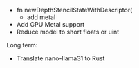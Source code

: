 - fn newDepthStencilStateWithDescriptor(
  - add metal
- Add GPU Metal support
- Reduce model to short floats or uint

Long term:

- Translate nano-llama31 to Rust

